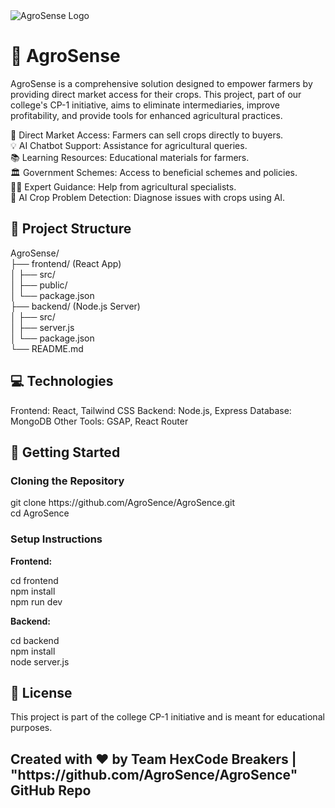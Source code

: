 <!DOCTYPE html>
<html lang="en">
<head>
    <meta charset="UTF-8">
    <meta name="viewport" content="width=device-width, initial-scale=1.0">
   
</head>
<body>
     <img src="![AgroSence_logo](https://github.com/user-attachments/assets/89d24046-373e-4a3d-a9c2-1f225a3768da)" alt="AgroSense Logo" class="circular-image">
    <h1>🌱 AgroSense</h1>
    <p>
        AgroSense is a comprehensive solution designed to empower farmers by providing direct market access for their crops. This project, part of our college's CP-1 initiative, aims to eliminate intermediaries, improve profitability, and provide tools for enhanced agricultural practices.
    </p>

   🌾 Direct Market Access: Farmers can sell crops directly to buyers. </br>
   💡 AI Chatbot Support: Assistance for agricultural queries. </br>
   📚 Learning Resources: Educational materials for farmers. </br>
   🏛️ Government Schemes: Access to beneficial schemes and policies.</br>
   🧑‍🏫 Expert Guidance: Help from agricultural specialists. </br>
   🌱 AI Crop Problem Detection: Diagnose issues with crops using AI.</br>
  
<h2>📂 Project Structure </h2>
    AgroSense/</br>
        ├── frontend/ (React App)</br>
        │   ├── src/</br>
        │   ├── public/</br>
        │   └── package.json</br>
        ├── backend/ (Node.js Server)</br>
        │   ├── src/</br>
        │   ├── server.js</br>
        │   └── package.json</br>
        └── README.md</br>

<h2>💻 Technologies </h2>
        Frontend: React, Tailwind CSS
        Backend: Node.js, Express
        Database: MongoDB
        Other Tools: GSAP, React Router
        
<h2>🔧 Getting Started</h2>
    <h3>Cloning the Repository</h3>
        git clone https://github.com/AgroSence/AgroSence.git</br>
        cd AgroSence </br>
        <h3>Setup Instructions</h3>
    <p><strong>Frontend:</strong></p>
        cd frontend</br>
        npm install</br>
        npm run dev</br>
    <p><strong>Backend:</strong></p>
        cd backend</br>
        npm install</br>
        node server.js</br>
       

<h2>📜 License</h2>
    <p>This project is part of the college CP-1 initiative and is meant for educational purposes.</p>


<p><h2>Created with ❤️ by Team HexCode Breakers | "https://github.com/AgroSence/AgroSence" GitHub Repo</h2></p>
 
</body>
</html>
